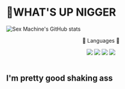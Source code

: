 # 🤑WHAT'S UP **NIGGER**

<!--
**02BBQ/02BBQ** is a ✨ _special_ ✨ repository because its `README.md` (this file) appears on your GitHub profile.

Here are some ideas to get you started:

- 🔭 I’m currently working on ...
- 🌱 I’m currently learning ...
- 👯 I’m looking to collaborate on ...
- 🤔 I’m looking for help with ...
- 💬 Ask me about ...
- 📫 How to reach me: ...
- 😄 Pronouns: ...
- ⚡ Fun fact: ...
-->
![Sex Machine's GitHub stats](https://github-readme-stats.vercel.app/api?username=02BBQ&show_icons=true&theme=synthwave)
<br>
<div align=center>
	<p>💫 Languages 💫</p>
</div>
<div align="center">
	<img src="https://img.shields.io/badge/Lua-2C2D72?style=flat&logo=Lua&logoColor=white" />
	<img src="https://img.shields.io/badge/Python-3776AB?style=flat&logo=Python&logoColor=white" />
    <img src="https://img.shields.io/badge/C Sharp-239120?style=flat&logo=C#&logoColor=white" />    
	<img src="https://img.shields.io/badge/C-A8B9CC?style=flat-square&logo=C&logoColor=white"/>
</div>

<br>


## I'm pretty good shaking ass
